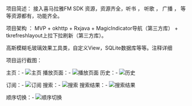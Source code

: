项目简述： 接入喜马拉雅FM SDK 资源，资源齐全，听书 ， 听歌 ， 广播 ， 等等资源都有，功能齐全。

项目架构 ： MVP + okhttp + Rxjava + MagicIndicator导航（第三方库） + tkrefreshlayout上拉下拉刷新（第三方库）。

高斯模糊毛玻璃效果工具类，自定义View，SQLite数据库等等。注释详细

项目运行截图：

主页：- ![主页](主页.jpg)       播放页面：- ![播放页面](播放页面.jpg)   历史：- ![历史](历史.jpg)


订阅：- ![订阅](订阅.jpg)       搜索：- ![搜索](搜索.jpg)   搜索结果：- ![搜索结果](搜索结果.jpg)

顺序切换：- ![顺序切换](顺序切换.jpg)  
